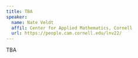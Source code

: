 ```yaml
---
title: TBA
speaker: 
  name: Nate Veldt
  affil: Center for Applied Mathematics, Cornell
  url: https://people.cam.cornell.edu/lnv22/
---
```


TBA
